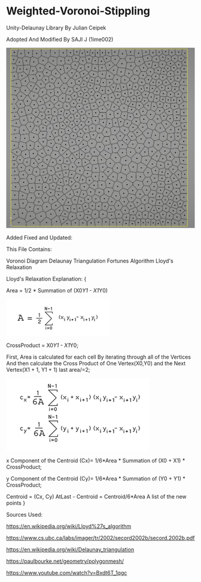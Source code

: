 # Weighted-Voronoi-Stippling

Unity-Delaunay Library By Julian Ceipek

Adopted And Modified By SAJI J (1ime002)

![](Images/LloydsRelaxation.png)

Added Fixed and Updated:

This File Contains:

Voronoi Diagram
Delaunay Triangulation
Fortunes Algorithm
Lloyd's Relaxation

Lloyd's Relaxation Explanation:
{

Area = 1/2 * Summation of (X0*Y1 - X1*Y0)

![](Images/Area.png)

CrossProduct = X0*Y1 - X1*Y0;

First, Area is calculated for each cell By iterating through all of the Vertices
And then calculate the Cross Product of One Vertex(X0,Y0) and the Next Vertex(X1 + 1, Y1 + 1)
last area/=2;

![](Images/Centroid.png)

x Component of the Centroid (Cx)= 1/6*Area * Summation of (X0 + X1) * CrossProduct;

y Component of the Centroid (Cy)= 1/6*Area * Summation of (Y0 + Y1) * CrossProduct;

Centroid = (Cx, Cy)
AtLast - Centroid = Centroid/6*Area
<returns> A list of the new points</returns>
}

Sources Used:

https://en.wikipedia.org/wiki/Lloyd%27s_algorithm

https://www.cs.ubc.ca/labs/imager/tr/2002/secord2002b/secord.2002b.pdf

https://en.wikipedia.org/wiki/Delaunay_triangulation

https://paulbourke.net/geometry/polygonmesh/

https://www.youtube.com/watch?v=Bxdt6T_1qgc



